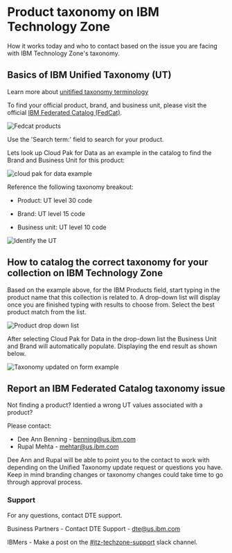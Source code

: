 # Product taxonomy on IBM Technology Zone

How it works today and who to contact based on the issue you are facing with IBM Technology Zone's taxonomy. 

## Basics of IBM Unified Taxonomy (UT)

Learn more about [unitified taxonomy terminology](https://w3.ibm.com/w3publisher/unified-taxonomy/ut-terminology)

To find your official product, brand, and business unit, please visit the official [IBM Federated Catalog (FedCat)](https://uatfedcat001.w3-969.ibm.com:9201/).

![Fedcat products](https://github.com/IBM/dte-support-public/blob/main/IBM-Technology-Zone/IBM-Technology-Zone-Runbooks/Images/Fedcat%20products.png)

Use the 'Search term:' field to search for your product. 

Lets look up Cloud Pak for Data as an example in the catalog to find the Brand and Business Unit for this product: 


![cloud pak for data example](https://github.com/IBM/dte-support-public/blob/main/IBM-Technology-Zone/IBM-Technology-Zone-Runbooks/Images/cloudpakfordata-ut-example.png)

Reference the following taxonomy breakout:

* Product: UT level 30 code

* Brand: UT level 15 code

* Business unit: UT level 10 code

![Identify the UT](https://github.com/IBM/dte-support-public/blob/main/IBM-Technology-Zone/IBM-Technology-Zone-Runbooks/Images/Identify%20the%20UT.png)


## How to catalog the correct taxonomy for your collection on IBM Technology Zone

Based on the example above, for the IBM Products field, start typing in the product name that this collection is related to. A drop-down list will display once you are finished typing with results to choose from. Select the best product match from the list. 

![Product drop down list](https://github.com/IBM/dte-support-public/blob/main/IBM-Technology-Zone/IBM-Technology-Zone-Runbooks/Images/product%20drop%20down%20list.png)

After selecting Cloud Pak for Data in the drop-down list the Business Unit and Brand will automatically populate. Displaying the end result as shown below. 

![Taxonomy updated on form example](https://github.com/IBM/dte-support-public/blob/main/IBM-Technology-Zone/IBM-Technology-Zone-Runbooks/Images/taxonomy%20updated%20on%20form%20example.png)



## Report an IBM Federated Catalog taxonomy issue

Not finding a product? 
Identied a wrong UT values associated with a product? 

Please contact: 

* Dee Ann Benning - benning@us.ibm.com
* Rupal Mehta - mehtar@us.ibm.com

Dee Ann and Rupal will be able to point you to the contact to work with depending on the Unified Taxonomy update request or questions you have. Keep in mind branding changes or taxonomy changes could take time to go through approval process. 


### Support

For any questions, contact DTE support.

Business Partners - Contact DTE Support - dte@us.ibm.com

IBMers - Make a post on the [#itz-techzone-support](https://ibm-dte.slack.com/archives/C0124J683GW) slack channel.
